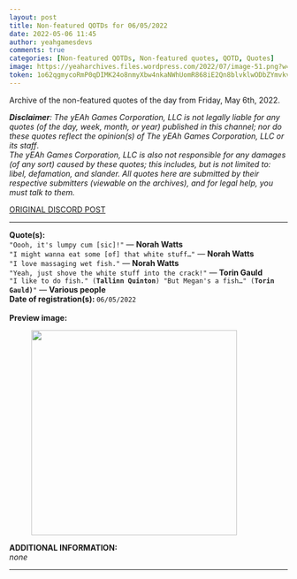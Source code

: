 ```yaml
---
layout: post
title: Non-featured QOTDs for 06/05/2022
date: 2022-05-06 11:45
author: yeahgamesdevs
comments: true
categories: [Non-featured QOTDs, Non-featured quotes, QOTD, Quotes]
image: https://yeaharchives.files.wordpress.com/2022/07/image-51.png?w=898
token: 1o62qgmycoRmP0qDIMK24o8nmyXbw4nkaNWhUomR868iE2Qn8blvklwODbZYmvkvJiN9RW8G02re7ODzpCiCfoivapTgcSKtv78zTP55TpqxOXZdPmdnBF6etHZ6kvbg35MZabB6dNhp
---
```

<!-- wp:paragraph -->
<p>Archive of the non-featured quotes of the day from Friday, May 6th, 2022. </p>
<!-- /wp:paragraph -->

<!-- wp:paragraph -->
<p><em><strong>Disclaimer</strong>: The yEAh Games Corporation, LLC is not legally liable for any quotes (of the day, week, month, or year) published in this channel; nor do these quotes reflect the opinion(s) of The yEAh Games Corporation, LLC or its staff</em>.<br><em>The yEAh Games Corporation, LLC is also not responsible for any damages (of any sort) caused by these quotes; this includes, but is not limited to: libel, defamation, and slander. All quotes here are submitted by their respective submitters (viewable on the archives), and for legal help, you must talk to them.</em><br><a href="https://cdn.discordapp.com/attachments/958100064079839303/964566123628609628/unknown.png"></a></p>
<!-- /wp:paragraph -->

<!-- wp:buttons {"layout":{"type":"flex","justifyContent":"left"}} -->
<div class="wp-block-buttons"><!-- wp:button {"textColor":"vivid-cyan-blue","align":"center","style":{"border":{"radius":"18px"}},"className":"is-style-fill"} -->
<div class="wp-block-button aligncenter is-style-fill"><a class="wp-block-button__link has-vivid-cyan-blue-color has-text-color wp-element-button" href="https://discord.com/channels/887052880782176266/958100064079839303/972308079993569280" style="border-radius:18px;">ORIGINAL DISCORD POST</a></div>
<!-- /wp:button --></div>
<!-- /wp:buttons -->

<!-- wp:separator {"align":"center","className":"is-style-wide"} -->
<hr class="wp-block-separator aligncenter has-alpha-channel-opacity is-style-wide" />
<!-- /wp:separator -->

<!-- wp:paragraph -->
<p><strong>Quote(s): </strong><br><code>"Oooh, it's lumpy cum [sic]!"</code> — <strong>Norah Watts</strong><br><code>"I might wanna eat some [of] that white stuff…"</code> — <strong>Norah Watts</strong><br><code>"I love massaging wet fish."</code> — <strong>Norah Watts</strong><br><code>"Yeah, just shove the white stuff into the crack!"</code> — <strong>Torin Gauld</strong><br><code>"I like to do fish." (<strong>Tallinn Quinton</strong>) "But Megan's a fish…" (<strong>Torin Gauld)</strong>"</code> — <strong>Various people</strong><br><strong>Date of registration(s): </strong><code>06/05/2022</code> <code><br></code><br><strong>Preview image:</strong></p>
<!-- /wp:paragraph -->

<!-- wp:image {"id":887,"width":372,"height":371,"sizeSlug":"large","linkDestination":"none"} -->
<figure class="wp-block-image size-large is-resized"><img src="https://yeaharchives.files.wordpress.com/2022/07/image-51.png?w=898" alt="" class="wp-image-887" width="372" height="371" /></figure>
<!-- /wp:image -->

<!-- wp:paragraph -->
<p><strong>ADDITIONAL INFORMATION:</strong><br><em>none</em></p>
<!-- /wp:paragraph -->

<!-- wp:separator {"className":"is-style-wide"} -->
<hr class="wp-block-separator has-alpha-channel-opacity is-style-wide" />
<!-- /wp:separator -->

